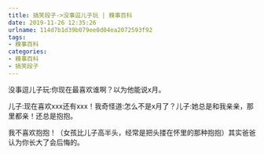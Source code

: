 ```yaml
---
title: 搞笑段子->没事逗儿子玩 | 糗事百科
date: 2019-11-26 12:35:26
urlname: 114d7b1d39b079ee0d04ea2072593f92
tags: 
- 糗事百科
categories:
- 糗事百科
- 搞笑段子
---
```

没事逗儿子玩:你现在最喜欢谁啊？以为他能说x月。

儿子:现在喜欢xxx还有xxx！我奇怪道:怎么不是x月了？儿子:她总是和我亲亲，那里都亲！还总是抱抱。

我不喜欢抱抱！（女孩比儿子高半头，经常是把头搂在怀里的那种抱抱）其实爸爸认为你长大了会后悔的。


